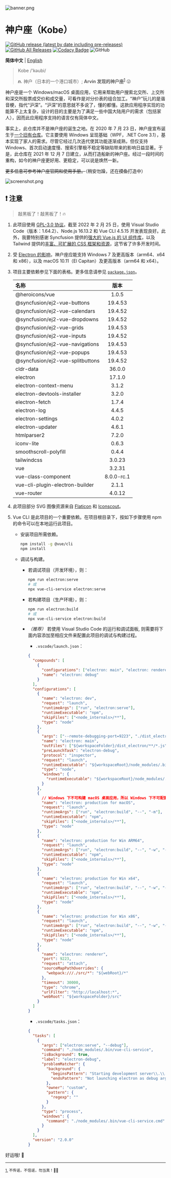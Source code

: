 ![banner.png](./img_README/banner.png)

# 神户座（Kobe）

[![GitHub release (latest by date including pre-releases)](https://img.shields.io/github/v/release/ArvinZJC/Kobe?include_prereleases)](../../releases)
[![GitHub All Releases](https://img.shields.io/github/downloads/ArvinZJC/Kobe/total)](../../releases)
[![Codacy Badge](https://app.codacy.com/project/badge/Grade/a280d86eb52342a0a141e3421f902428)](https://www.codacy.com/gh/ArvinZJC/Kobe/dashboard?utm_source=github.com&utm_medium=referral&utm_content=ArvinZJC/Kobe&utm_campaign=Badge_Grade)
![GitHub](https://img.shields.io/github/license/ArvinZJC/Kobe)

**简体中文** | [English](./README-en.md)

> Kobe /'kəubi/
>
> **_n._** 神户（日本的一个港口城市）; **Arvin 发现的神户座**<sup id="source1">[1](#footnote1)</sup> 😜

神户座是一个 Windows/macOS 桌面应用，它用来帮助用户搜索北交所、上交所和深交所股票成交价和成交量，可看作是对分价表的组合加工。“神户”玩儿的是谐音梗，指代“沪深”。“沪深”的意思就不多说了，懂的都懂。这款应用程序实现的功能算不上太复杂，设计的目的主要是为了满足一些中国大陆用户的需求（包括家人），因而此应用程序支持的语言仅有简体中文。

事实上，此仓库并不是神户座的诞生之地。在 2020 年 7 月 23 日，神户座宣布诞生于[一个旧有仓库](https://github.com/ArvinZJC/ShSzStockHelper-Windows)。它主要使用 Windows 呈现基础（WPF，.NET Core 3.1），基本实现了家人的需求。尽管它经过几次迭代使其功能逐渐成熟，但仅支持 Windows、首次启动速度慢、搜索引擎极不稳定等缺陷带来的影响日益显著。于是，此仓库在 2021 年 12 月 7 日建立，从而打造船新的神户座。经过一段时间的重构，如今的神户座更好用、更稳定，可以说是焕然一新。

~~更多信息可参考神户座官网和使用手册。~~（稍安勿躁，还在~~摸鱼~~打造中）

![screenshot.png](./img_README/screenshot.png)

## ❗ 注意

> 敲黑板了！敲黑板了！🔥

1. 此项目使用 [GPL-3.0 协议](./LICENSE)。截至 2022 年 2 月 25 日，使用 Visual Studio Code（版本：1.64.2）、Node.js 16.13.2 和 Vue CLI 4.5.15 开发表现良好。此外，我要特别感谢 Syncfusion 提供的[强大的 Vue.js 的 UI 组件库](https://www.syncfusion.com/vue-ui-components)，以及 Tailwind 提供的[丰富、可扩展的 CSS 框架和资源](https://tailwindcss.com/resources)，这节省了许多开发时间。
2. 受 [Electron 的影响](https://www.electronjs.org/docs/latest/tutorial/support#supported-platforms)，神户座应能支持 Windows 7 及更高版本（arm64、x64 和 x86），以及 macOS 10.11（El Capitan）及更高版本（arm64 和 x64）。
3. 项目主要依赖参见下面的表格。更多信息请参见 [`package.json`](./package.json)。

   | 名称                             |    版本    |
   | :------------------------------- | :--------: |
   | @heroicons/vue                   |   1.0.5    |
   | @syncfusion/ej2-vue-buttons      |  19.4.53   |
   | @syncfusion/ej2-vue-calendars    |  19.4.52   |
   | @syncfusion/ej2-vue-dropdowns    |  19.4.52   |
   | @syncfusion/ej2-vue-grids        |  19.4.53   |
   | @syncfusion/ej2-vue-inputs       |  19.4.52   |
   | @syncfusion/ej2-vue-navigations  |  19.4.53   |
   | @syncfusion/ej2-vue-popups       |  19.4.53   |
   | @syncfusion/ej2-vue-splitbuttons |  19.4.52   |
   | cldr-data                        |   36.0.0   |
   | electron                         |   17.1.0   |
   | electron-context-menu            |   3.1.2    |
   | electron-devtools-installer      |   3.2.0    |
   | electron-fetch                   |   1.7.4    |
   | electron-log                     |   4.4.5    |
   | electron-settings                |   4.0.2    |
   | electron-updater                 |   4.6.1    |
   | htmlparser2                      |   7.2.0    |
   | iconv-lite                       |   0.6.3    |
   | smoothscroll-polyfill            |   0.4.4    |
   | tailwindcss                      |   3.0.23   |
   | vue                              |   3.2.31   |
   | vue-class-component              | 8.0.0-rc.1 |
   | vue-cli-plugin-electron-builder  |   2.1.1    |
   | vue-router                       |   4.0.12   |

4. 此项目部分 SVG 图像资源来自 [Flaticon](https://www.flaticon.com/packs/font-awesome) 和 [Iconscout](https://iconscout.com/)。
5. Vue CLI 是此项目的一个重要依赖。在项目根目录下，按如下步骤使用 npm 的命令可以在本地运行此项目。

   - 安装项目所需依赖。

     ```sh
     npm install -g @vue/cli
     npm install
     ```

   - 调试与构建。

     - 若调试项目（开发环境），则：

       ```sh
       npm run electron:serve
       # 或
       npx vue-cli-service electron:serve
       ```

     - 若构建项目（生产环境），则：

       ```sh
       npm run electron:build
       # 或
       npx vue-cli-service electron:build
       ```

     - _（推荐）_ 若使用 Visual Studio Code 的运行和调试面板, 则需要将下面内容添加至相应文件来配置此项目的调试与构建过程。

       - `.vscode/launch.json`：

       ```JSON
       {
         "compounds": [
           {
             "configurations": ["electron: main", "electron: renderer"],
             "name": "electron: debug"
           }
         ],
         "configurations": [
           {
             "name": "electron: dev",
             "request": "launch",
             "runtimeArgs": ["run", "electron:serve"],
             "runtimeExecutable": "npm",
             "skipFiles": ["<node_internals>/**"],
             "type": "node"
           },
           {
             "args": ["--remote-debugging-port=9223", "./dist_electron"],
             "name": "electron: main",
             "outFiles": ["${workspaceFolder}/dist_electron/**/*.js"],
             "preLaunchTask": "electron-debug",
             "protocol": "inspector",
             "request": "launch",
             "runtimeExecutable": "${workspaceRoot}/node_modules/.bin/electron",
             "type": "node",
             "windows": {
               "runtimeExecutable": "${workspaceRoot}/node_modules/.bin/electron.cmd"
             }
           },
           {
             // Windows 下不可构建 macOS 桌面应用，所以 Windows 下不可配置此部分。
             "name": "electron: production for macOS",
             "request": "launch",
             "runtimeArgs": ["run", "electron:build", "--", "-m"],
             "runtimeExecutable": "npm",
             "skipFiles": ["<node_internals>/**"],
             "type": "node"
           },
           {
             "name": "electron: production for Win ARM64",
             "request": "launch",
             "runtimeArgs": ["run", "electron:build", "--", "-w", "--arm64"],
             "runtimeExecutable": "npm",
             "skipFiles": ["<node_internals>/**"],
             "type": "node"
           },
           {
             "name": "electron: production for Win x64",
             "request": "launch",
             "runtimeArgs": ["run", "electron:build", "--", "-w", "--x64"],
             "runtimeExecutable": "npm",
             "skipFiles": ["<node_internals>/**"],
             "type": "node"
           },
           {
             "name": "electron: production for Win x86",
             "request": "launch",
             "runtimeArgs": ["run", "electron:build", "--", "-w", "--ia32"],
             "runtimeExecutable": "npm",
             "skipFiles": ["<node_internals>/**"],
             "type": "node"
           },
           {
             "name": "electron: renderer",
             "port": 9223,
             "request": "attach",
             "sourceMapPathOverrides": {
               "webpack:///./src/*": "${webRoot}/*"
             },
             "timeout": 30000,
             "type": "chrome",
             "urlFilter": "http://localhost:*",
             "webRoot": "${workspaceFolder}/src"
           }
         ]
       }
       ```

       - `.vscode/tasks.json`：

       ```JSON
       {
         "tasks": [
           {
             "args": ["electron:serve", "--debug"],
             "command": "./node_modules/.bin/vue-cli-service",
             "isBackground": true,
             "label": "electron-debug",
             "problemMatcher": {
               "background": {
                 "beginsPattern": "Starting development server\\.\\.\\.",
                 "endsPattern": "Not launching electron as debug argument was passed\\."
               },
               "owner": "custom",
               "pattern": {
                 "regexp": ""
               }
             },
             "type": "process",
             "windows": {
               "command": "./node_modules/.bin/vue-cli-service.cmd"
             }
           }
         ],
         "version": "2.0.0"
       }
       ```

好运哦! 💖

---

<sub id="footnote1">[1.](#source1) 不传谣，不信谣，勿当真！👮‍♂️</sub>
